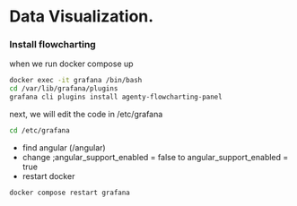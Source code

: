 # Data Visualization.

### Install flowcharting

when we run docker compose up
 ```bash
 docker exec -it grafana /bin/bash
 cd /var/lib/grafana/plugins
 grafana cli plugins install agenty-flowcharting-panel

 ```
 next, we will edit the code in /etc/grafana

 ```bash
 cd /etc/grafana

 ```

 - find angular (/angular)
 - change ;angular_support_enabled = false    to    angular_support_enabled = true
 - restart docker

 ```bash
 docker compose restart grafana
```